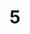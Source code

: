 ---
basin: 'No'
cudn: true
floor: Third
grade: 3
images: []
living_room: 'No'
location: East Court
name: '5'
network: Wired and Wireless
title: '5'
---